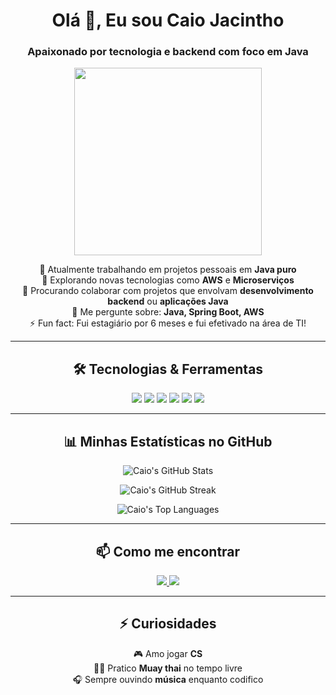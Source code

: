 <h1 align="center">Olá 👋, Eu sou Caio Jacintho</h1>
<h3 align="center">Apaixonado por tecnologia e backend com foco em Java</h3>

<p align="center">
  <img src="https://media.giphy.com/media/f3iwJFOVOwuy7K6FFw/giphy.gif" width="300"/>
</p>

<p align="center">
  🔭 Atualmente trabalhando em projetos pessoais em <strong>Java puro</strong><br>
  🌱 Explorando novas tecnologias como <strong>AWS</strong> e <strong>Microserviços</strong><br>
  🤔 Procurando colaborar com projetos que envolvam <strong>desenvolvimento backend</strong> ou <strong>aplicações Java</strong><br>
  💬 Me pergunte sobre: <strong>Java, Spring Boot, AWS</strong><br>
  ⚡ Fun fact: Fui estagiário por 6 meses e fui efetivado na área de TI!<br>
</p>

---

<h2 align="center">🛠 Tecnologias & Ferramentas</h2>

<p align="center">
  <img src="https://img.shields.io/badge/Java-ED8B00?style=for-the-badge&logo=java&logoColor=white"/>
  <img src="https://img.shields.io/badge/Spring%20Boot-6DB33F?style=for-the-badge&logo=spring&logoColor=white"/>
  <img src="https://img.shields.io/badge/MySQL-4479A1?style=for-the-badge&logo=mysql&logoColor=white"/>
  <img src="https://img.shields.io/badge/Docker-2496ED?style=for-the-badge&logo=docker&logoColor=white"/>
  <img src="https://img.shields.io/badge/AWS-232F3E?style=for-the-badge&logo=amazon-aws&logoColor=white"/>
  <img src="https://img.shields.io/badge/Git-F05032?style=for-the-badge&logo=git&logoColor=white"/>
</p>

---

<h2 align="center">📊 Minhas Estatísticas no GitHub</h2>

<p align="center">
  <img src="https://github-readme-stats.vercel.app/api?username=CaioJacintho2323&show_icons=true&theme=gruvbox&hide_border=true" alt="Caio's GitHub Stats" />
</p>

<p align="center">
  <img src="https://github-readme-streak-stats.herokuapp.com/?user=CaioJacintho2323&theme=gruvbox&hide_border=true" alt="Caio's GitHub Streak" />
</p>

<p align="center">
  <img src="https://github-readme-stats.vercel.app/api/top-langs/?username=CaioJacintho2323&layout=compact&theme=gruvbox&hide_border=true" alt="Caio's Top Languages" />
</p>

---

<h2 align="center">📫 Como me encontrar</h2>

<p align="center">
  <a href="mailto:jacithocaio@gmail.com">
    <img src="https://img.shields.io/badge/Email-D14836?style=for-the-badge&logo=gmail&logoColor=white"/>
  </a>
  <a href="https://www.linkedin.com/in/caio-jacintho2010">
    <img src="https://img.shields.io/badge/LinkedIn-0077B5?style=for-the-badge&logo=linkedin&logoColor=white"/>
  </a>
</p>

---

<h2 align="center">⚡ Curiosidades</h2>

<p align="center">
  🎮 Amo jogar <strong>CS</strong> <br>
  🏃‍♂️ Pratico <strong>Muay thai</strong> no tempo livre <br>
  🎧 Sempre ouvindo <strong>música</strong> enquanto codifico <br>
</p>
